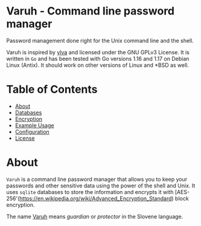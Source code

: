 # Varuh - Command line password manager

Password management done right for the Unix command line and the shell.

Varuh is inspired by [ylva](https://github.com/nrosvall/ylva) and licensed under the GNU GPLv3 License.
It is written in `Go` and has been tested with Go versions 1.16 and 1.17 on Debian Linux (Antix). It should
work on other versions of Linux and *BSD as well.

Table of Contents
=================

* [About](#about)
* [Databases](#databases)
* [Encryption](#encryption)
* [Example Usage](#usage)
* [Configuration](#config)
* [License](#license)

About
=====

`Varuh` is a command line password manager that allows you to keep your passwords and other sensitive data using the power of the shell and Unix. It uses `sqlite` databases to store the information and encrypts it with [AES-256'(https://en.wikipedia.org/wiki/Advanced_Encryption_Standard) block encryption.

The name [Varuh](https://www.wordsense.eu/varuh/#Slovene) means *guardian* or *protector* in the Slovene language.
